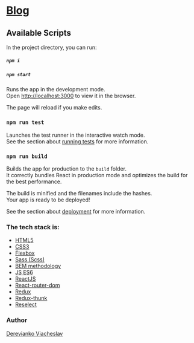 
# [Blog](https://dereviankoviacheslav.github.io/blog-react-redux/dist)

## Available Scripts

In the project directory, you can run:

##### `npm i`
##### `npm start`

Runs the app in the development mode.<br />
Open [http://localhost:3000](http://localhost:3000) to view it in the browser.

The page will reload if you make edits.<br />

### `npm run test`

Launches the test runner in the interactive watch mode.<br />
See the section about [running tests](https://facebook.github.io/create-react-app/docs/running-tests) for more information.

### `npm run build`

Builds the app for production to the `build` folder.<br />
It correctly bundles React in production mode and optimizes the build for the best performance.

The build is minified and the filenames include the hashes.<br />
Your app is ready to be deployed!

See the section about [deployment](https://facebook.github.io/create-react-app/docs/deployment) for more information.

### The tech stack is:
- [HTML5](https://en.wikipedia.org/wiki/HTML5)
- [CSS3](https://en.wikipedia.org/wiki/Cascading_Style_Sheets)
- [Flexbox](https://en.wikipedia.org/wiki/CSS_Flexible_Box_Layout)
- [Sass (Scss)](https://sass-lang.com/)
- [BEM methodology](https://en.bem.info/methodology/)
- [JS ES6](https://ru.wikipedia.org/wiki/ECMAScript)
- [ReactJS](https://reactjs.org/)
- [React-router-dom](https://github.com/ReactTraining/react-router)
- [Redux](https://redux.js.org/)
- [Redux-thunk](https://www.npmjs.com/package/redux-thunk)
- [Reselect](https://github.com/reduxjs/reselect)

### Author
[Derevianko Viacheslav](https://github.com/DereviankoViacheslav)